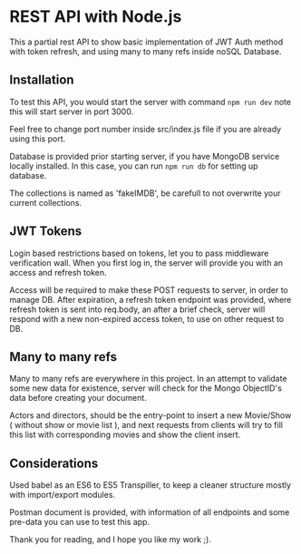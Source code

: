 # REST API with Node.js

This a partial rest API to show basic implementation of JWT Auth method with token refresh, and using many to many refs inside noSQL Database.

## Installation

To test this API, you would start the server with command ```npm run dev``` note this will start server in port 3000.

Feel free to change port number inside src/index.js file if you are already using this port.

Database is provided prior starting server, if you have MongoDB service locally installed. In this case, you can run ```npm run db``` for setting up database.

The collections is named as 'fakeIMDB', be carefull to not overwrite your current collections.

## JWT Tokens

Login based restrictions based on tokens, let you to pass middleware verification wall. When you first log in, the server will provide you with an access and refresh token. 

Access will be required to make these POST requests to server, in order to manage DB. After expiration, a refresh token endpoint was provided, where refresh token is sent into req.body, an after a brief check, server will respond with a new non-expired access token, to use on other request to DB.

## Many to many refs

Many to many refs are everywhere in this project. In an attempt to validate some new data for existence, server will check for the Mongo ObjectID's data before creating your document.

Actors and directors, should be the entry-point to insert a new Movie/Show ( without show or movie list ), and next requests from clients will try to fill this list with corresponding movies and show the client insert.

## Considerations

Used babel as an ES6 to ES5 Transpiller, to keep a cleaner structure mostly with import/export modules.

Postman document is provided, with information of all endpoints and some pre-data you can use to test this app.

Thank you for reading, and I hope you like my work ;).
